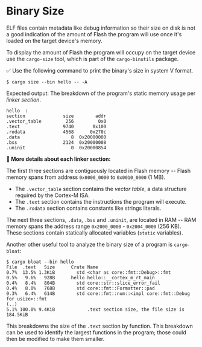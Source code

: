 # Binary Size

ELF files contain metadata like debug information so their size on disk is not a good indication of the amount of Flash the program will use once it's loaded on the target device's memory.

To display the amount of Flash the program will occupy on the target device use the `cargo-size` tool, which is part of the `cargo-binutils` package.

✅ Use the following command to print the binary's size in system V format.

``` console
$ cargo size --bin hello -- -A
```

Expected output:
The breakdown of the program's static memory usage per *linker section*.

``` console
hello  :
section              size        addr
.vector_table         256         0x0
.text                9740       0x100
.rodata              4568      0x270c
.data                   8  0x20000000
.bss                 2124  0x20000008
.uninit                 0  0x20000854
```

**🔎 More details about each linker section:**

The first three sections are contiguously located in Flash memory -- Flash memory spans from address `0x0000_0000` to `0x0010_0000` (1 MB).
* The `.vector_table` section contains the *vector table*, a data structure required by the Cortex-M ISA. 
* The `.text` section contains the instructions the program will execute. 
* The `.rodata` section contains constants like strings literals. 

The next three sections, `.data`, `.bss` and `.uninit`, are located in RAM -- RAM memory spans the address range `0x2000_0000` - `0x2004_0000` (256 KB). These sections contain statically allocated variables (`static` variables).

Another other useful tool to analyze the binary size of a program is `cargo-bloat`:

``` console
$ cargo bloat --bin hello
File  .text   Size      Crate Name
0.7%  13.5% 1.3KiB        std <char as core::fmt::Debug>::fmt
0.5%   9.6%   928B      hello hello::__cortex_m_rt_main
0.4%   8.4%   804B        std core::str::slice_error_fail
0.4%   8.0%   768B        std core::fmt::Formatter::pad
0.3%   6.4%   614B        std core::fmt::num::<impl core::fmt::Debug for usize>::fmt
(..)
5.1% 100.0% 9.4KiB            .text section size, the file size is 184.5KiB
```

This breakdowns the size of the `.text` section by function. This breakdown can be used to identify the largest functions in the program; those could then be modified to make them smaller.
